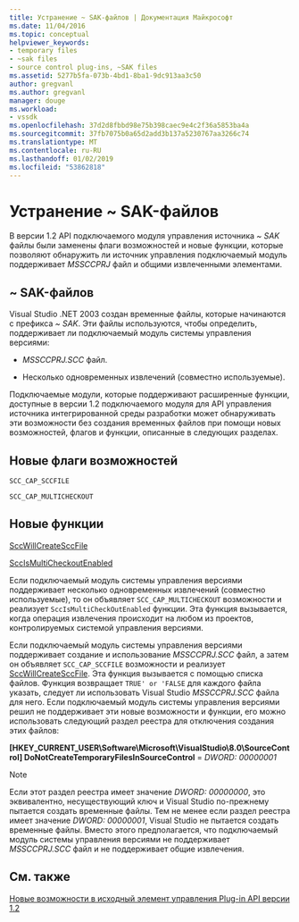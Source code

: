 ```yaml
---
title: Устранение ~ SAK-файлов | Документация Майкрософт
ms.date: 11/04/2016
ms.topic: conceptual
helpviewer_keywords:
- temporary files
- ~sak files
- source control plug-ins, ~SAK files
ms.assetid: 5277b5fa-073b-4bd1-8ba1-9dc913aa3c50
author: gregvanl
ms.author: gregvanl
manager: douge
ms.workload:
- vssdk
ms.openlocfilehash: 37d2d8fbbd98e75b398caec9e4c2f36a5853ba4a
ms.sourcegitcommit: 37fb7075b0a65d2add3b137a5230767aa3266c74
ms.translationtype: MT
ms.contentlocale: ru-RU
ms.lasthandoff: 01/02/2019
ms.locfileid: "53862818"
---
```

# <a name="elimination-of-sak-files"></a>Устранение ~ SAK-файлов
В версии 1.2 API подключаемого модуля управления источника *~ SAK* файлы были заменены флаги возможностей и новые функции, которые позволяют обнаружить ли источник управления подключаемый модуль поддерживает *MSSCCPRJ* файл и общими извлеченными элементами.  
  
## <a name="sak-files"></a>~ SAK-файлов  
Visual Studio .NET 2003 создан временные файлы, которые начинаются с префикса *~ SAK*. Эти файлы используются, чтобы определить, поддерживает ли подключаемый модуль системы управления версиями:  
  
- *MSSCCPRJ.SCC* файл.  
  
- Несколько одновременных извлечений (совместно используемые).  
    
Подключаемые модули, которые поддерживают расширенные функции, доступные в версии 1.2 подключаемого модуля для API управления источника интегрированной среды разработки может обнаруживать эти возможности без создания временных файлов при помощи новых возможностей, флагов и функции, описанные в следующих разделах.  
  
## <a name="new-capability-flags"></a>Новые флаги возможностей  
 `SCC_CAP_SCCFILE`  
  
 `SCC_CAP_MULTICHECKOUT`  
  
## <a name="new-functions"></a>Новые функции  
 [SccWillCreateSccFile](../../extensibility/sccwillcreatesccfile-function.md)  
  
 [SccIsMultiCheckoutEnabled](../../extensibility/sccismulticheckoutenabled-function.md)  
  
 Если подключаемый модуль системы управления версиями поддерживает несколько одновременных извлечений (совместно используемые), то он объявляет `SCC_CAP_MULTICHECKOUT` возможности и реализует `SccIsMultiCheckOutEnabled` функции. Эта функция вызывается, когда операция извлечения происходит на любом из проектов, контролируемых системой управления версиями.  
  
 Если подключаемый модуль системы управления версиями поддерживает создание и использование *MSSCCPRJ.SCC* файл, а затем он объявляет `SCC_CAP_SCCFILE` возможности и реализует [SccWillCreateSccFile](../../extensibility/sccwillcreatesccfile-function.md). Эта функция вызывается с помощью списка файлов. Функция возвращает `TRUE' or 'FALSE` для каждого файла указать, следует ли использовать Visual Studio *MSSCCPRJ.SCC* файла для него. Если подключаемый модуль системы управления версиями решил не поддерживает эти новые возможности и функции, его можно использовать следующий раздел реестра для отключения создания этих файлов:  
  
 **[HKEY_CURRENT_USER\Software\Microsoft\VisualStudio\8.0\SourceControl] DoNotCreateTemporaryFilesInSourceControl** = *DWORD: 00000001*  
  
> [!NOTE]
>  Если этот раздел реестра имеет значение *DWORD: 00000000*, это эквивалентно, несуществующий ключ и Visual Studio по-прежнему пытается создать временные файлы. Тем не менее если раздел реестра имеет значение *DWORD: 00000001*, Visual Studio не пытается создать временные файлы. Вместо этого предполагается, что подключаемый модуль системы управления версиями не поддерживает *MSSCCPRJ.SCC* файл и не поддерживает общие извлечения.  
  
## <a name="see-also"></a>См. также  
 [Новые возможности в исходный элемент управления Plug-in API версии 1.2](../../extensibility/internals/what-s-new-in-the-source-control-plug-in-api-version-1-2.md)